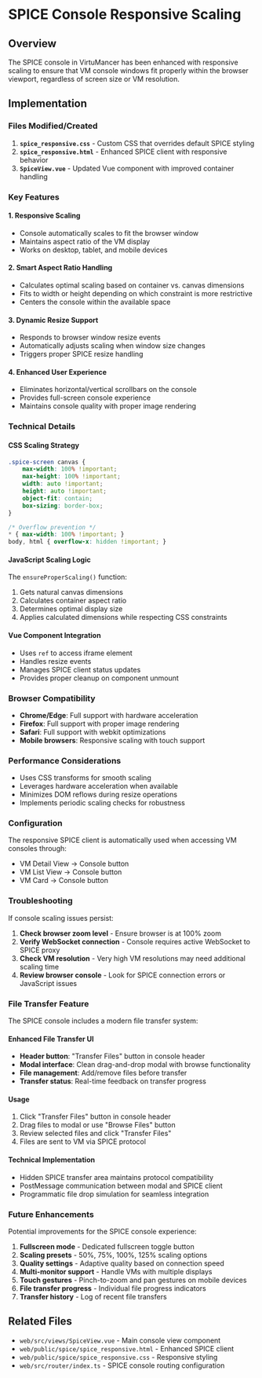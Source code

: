 # SPICE Console Responsive Scaling

## Overview

The SPICE console in VirtuMancer has been enhanced with responsive scaling to ensure that VM console windows fit properly within the browser viewport, regardless of screen size or VM resolution.

## Implementation

### Files Modified/Created

1. **`spice_responsive.css`** - Custom CSS that overrides default SPICE styling
2. **`spice_responsive.html`** - Enhanced SPICE client with responsive behavior
3. **`SpiceView.vue`** - Updated Vue component with improved container handling

### Key Features

#### 1. Responsive Scaling
- Console automatically scales to fit the browser window
- Maintains aspect ratio of the VM display
- Works on desktop, tablet, and mobile devices

#### 2. Smart Aspect Ratio Handling
- Calculates optimal scaling based on container vs. canvas dimensions
- Fits to width or height depending on which constraint is more restrictive
- Centers the console within the available space

#### 3. Dynamic Resize Support
- Responds to browser window resize events
- Automatically adjusts scaling when window size changes
- Triggers proper SPICE resize handling

#### 4. Enhanced User Experience
- Eliminates horizontal/vertical scrollbars on the console
- Provides full-screen console experience
- Maintains console quality with proper image rendering

### Technical Details

#### CSS Scaling Strategy
```css
.spice-screen canvas {
    max-width: 100% !important;
    max-height: 100% !important;
    width: auto !important;
    height: auto !important;
    object-fit: contain;
    box-sizing: border-box;
}

/* Overflow prevention */
* { max-width: 100% !important; }
body, html { overflow-x: hidden !important; }
```

#### JavaScript Scaling Logic
The `ensureProperScaling()` function:
1. Gets natural canvas dimensions
2. Calculates container aspect ratio
3. Determines optimal display size
4. Applies calculated dimensions while respecting CSS constraints

#### Vue Component Integration
- Uses `ref` to access iframe element
- Handles resize events
- Manages SPICE client status updates
- Provides proper cleanup on component unmount

### Browser Compatibility

- **Chrome/Edge**: Full support with hardware acceleration
- **Firefox**: Full support with proper image rendering
- **Safari**: Full support with webkit optimizations
- **Mobile browsers**: Responsive scaling with touch support

### Performance Considerations

- Uses CSS transforms for smooth scaling
- Leverages hardware acceleration when available
- Minimizes DOM reflows during resize operations
- Implements periodic scaling checks for robustness

### Configuration

The responsive SPICE client is automatically used when accessing VM consoles through:
- VM Detail View → Console button
- VM List View → Console button  
- VM Card → Console button

### Troubleshooting

If console scaling issues persist:

1. **Check browser zoom level** - Ensure browser is at 100% zoom
2. **Verify WebSocket connection** - Console requires active WebSocket to SPICE proxy
3. **Check VM resolution** - Very high VM resolutions may need additional scaling time
4. **Review browser console** - Look for SPICE connection errors or JavaScript issues

### File Transfer Feature

The SPICE console includes a modern file transfer system:

#### **Enhanced File Transfer UI**
- **Header button**: "Transfer Files" button in console header
- **Modal interface**: Clean drag-and-drop modal with browse functionality
- **File management**: Add/remove files before transfer
- **Transfer status**: Real-time feedback on transfer progress

#### **Usage**
1. Click "Transfer Files" button in console header
2. Drag files to modal or use "Browse Files" button
3. Review selected files and click "Transfer Files"
4. Files are sent to VM via SPICE protocol

#### **Technical Implementation**
- Hidden SPICE transfer area maintains protocol compatibility
- PostMessage communication between modal and SPICE client
- Programmatic file drop simulation for seamless integration

### Future Enhancements

Potential improvements for the SPICE console experience:

1. **Fullscreen mode** - Dedicated fullscreen toggle button
2. **Scaling presets** - 50%, 75%, 100%, 125% scaling options  
3. **Quality settings** - Adaptive quality based on connection speed
4. **Multi-monitor support** - Handle VMs with multiple displays
5. **Touch gestures** - Pinch-to-zoom and pan gestures on mobile devices
6. **File transfer progress** - Individual file progress indicators
7. **Transfer history** - Log of recent file transfers

## Related Files

- `web/src/views/SpiceView.vue` - Main console view component
- `web/public/spice/spice_responsive.html` - Enhanced SPICE client
- `web/public/spice/spice_responsive.css` - Responsive styling
- `web/src/router/index.ts` - SPICE console routing configuration